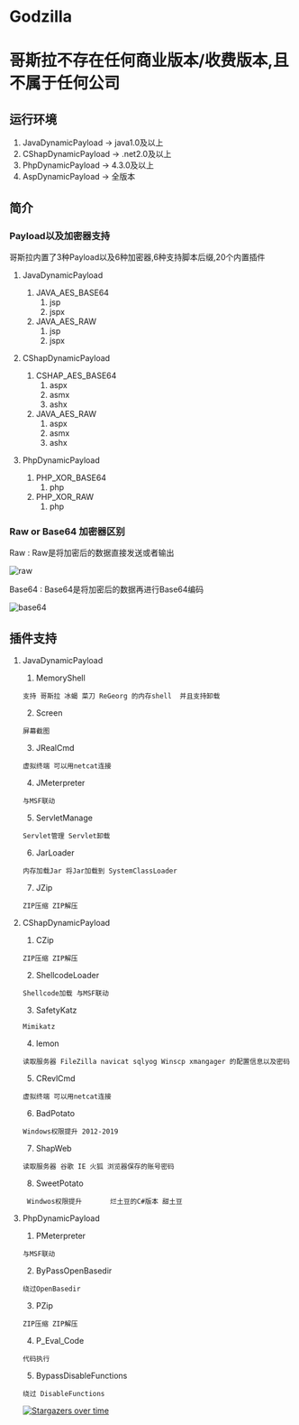 # Godzilla

# 哥斯拉不存在任何商业版本/收费版本,且不属于任何公司

## 运行环境
 1. JavaDynamicPayload -> java1.0及以上
 2. CShapDynamicPayload -> .net2.0及以上
 3. PhpDynamicPayload ->  4.3.0及以上
 4. AspDynamicPayload -> 全版本

## 简介



### Payload以及加密器支持

哥斯拉内置了3种Payload以及6种加密器,6种支持脚本后缀,20个内置插件

 1. JavaDynamicPayload
	 1. JAVA_AES_BASE64
	 	1. jsp
	 	2. jspx
     2. JAVA_AES_RAW
	     1. jsp
	     2. jspx

 2. CShapDynamicPayload
	 1. CSHAP_AES_BASE64
		 1. aspx
		 2. asmx
		 3. ashx
	 2. JAVA_AES_RAW
		 1. aspx
		 2. asmx
		 3. ashx
 3. PhpDynamicPayload
	 1. PHP_XOR_BASE64
		 1. php
     2. PHP_XOR_RAW
	     1. php

### Raw or Base64 加密器区别

Raw : Raw是将加密后的数据直接发送或者输出

![raw](https://raw.githubusercontent.com/BeichenDream/Godzilla/master/raw.png)

Base64 : Base64是将加密后的数据再进行Base64编码

![base64](https://raw.githubusercontent.com/BeichenDream/Godzilla/master/base64.png)

## 插件支持

 1. JavaDynamicPayload
       1. MemoryShell

     ```
     支持 哥斯拉 冰蝎 菜刀 ReGeorg 的内存shell  并且支持卸载
     ```

       2. Screen

     ```
     屏幕截图
     ```

       3. JRealCmd

     ```
     虚拟终端 可以用netcat连接
     ```

       4. JMeterpreter

     ```
     与MSF联动
     ```

       5. ServletManage

     ```
     Servlet管理 Servlet卸载
     ```

       6. JarLoader

     ```
     内存加载Jar 将Jar加载到 SystemClassLoader
     ```

       7. JZip

     ```
     ZIP压缩 ZIP解压
     ```
 2. CShapDynamicPayload
	 1. CZip
	 ```
	 ZIP压缩 ZIP解压

      ```

     2. ShellcodeLoader

     ```
     Shellcode加载 与MSF联动
     ```

     3. SafetyKatz

     ```
     Mimikatz
     ```

     4. lemon

     ```
     读取服务器 FileZilla navicat sqlyog Winscp xmangager 的配置信息以及密码
     ```

     5. CRevlCmd

     ```
     虚拟终端 可以用netcat连接
     ```

     6. BadPotato

     ```
     Windows权限提升 2012-2019
     ```

     7. ShapWeb
	 ```
     读取服务器 谷歌 IE 火狐 浏览器保存的账号密码
     ```
     8. SweetPotato

     ```
      Windwos权限提升		烂土豆的C#版本 甜土豆 
     ```
 3. PhpDynamicPayload
     1. PMeterpreter

     ```
     与MSF联动
     ```

     2. ByPassOpenBasedir

     ```
     绕过OpenBasedir
     ```

     3. PZip

     ```
     ZIP压缩 ZIP解压
     ```

     4. P_Eval_Code

     ```
     代码执行
     ```

     5. BypassDisableFunctions

     ```
     绕过 DisableFunctions
     ```

     [![Stargazers over time](https://starchart.cc/BeichenDream/Godzilla.svg)](https://starchart.cc/BeichenDream/Godzilla)
